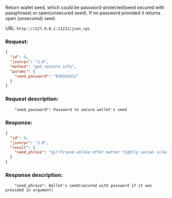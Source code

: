 Return wallet seed, which could be password-protected(seed secured with passphrase) or open(unsecured seed). If no password provided it returns open (unsecured) seed. 

URL: ```http:://127.0.0.1:11211/json_rpc```
### Request: 
```json
{
  "id": 0,
  "jsonrpc": "2.0",
  "method": "get_restore_info",
  "params": {
    "seed_password": "010101012"
  }
}
```
### Request description: 
```
    "seed_password": Password to secure wallet's seed

```
### Response: 
```json
{
  "id": 0,
  "jsonrpc": "2.0",
  "result": {
    "seed_phrase": "girlfriend unlike offer mutter tightly social silent expect constant bid nowhere reach flower bite salt becomeconversation dog rush quietly become usually lightning midnight each secret class"
  }
}
```
### Response description: 
```
    "seed_phrase": Wallet's seed(secured with password if it was provided in argument)

```
